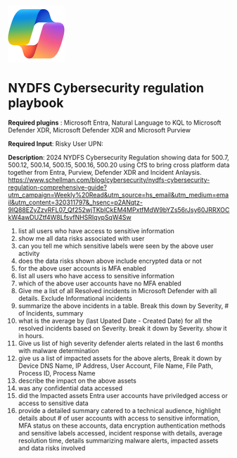 ![Security CoPilot Logo](https://github.com/Azure/Copilot-For-Security/blob/main/Images/ic_fluent_copilot_64_64%402x.png)
# NYDFS Cybersecurity regulation playbook

**Required plugins** : Microsoft Entra, Natural Language to KQL to Microsoft Defender XDR, Microsoft Defender XDR and Microsoft Purview

**Required Input**: Risky User UPN: <userupn>


**Description**: 2024 NYDFS Cybersecurity Regulation showing data for 500.7, 500.12, 500.14, 500.15, 500.16, 500.20 using CfS to bring cross platform data together from Entra, Purview, Defender XDR and Incident Anlaysis. https://www.schellman.com/blog/cybersecurity/nydfs-cybersecurity-regulation-comprehensive-guide?utm_campaign=Weekly%20Read&utm_source=hs_email&utm_medium=email&utm_content=320311797&_hsenc=p2ANqtz-9IQ88EZyZzvRFL07_Qf252wjTKblCkEM4MPxtfMdW9bYZs56rJsy60JRRXOCkW4awDUZtf4W8LfsvfNHSRIqvpSqW4Sw

1. list all users who have access to sensitive information
2. show me all data risks associated with user <userupn>
3. can you tell me which sensitive labels were seen by the above user activity
4. does the data risks shown above include encrypted data or not
5. for the above user accounts is MFA enabled
6. list all users who have access to sensitive information
7. which of the above user accounts have no MFA enabled
8. Give me a list of all Resolved incidents in Microsoft Defender with all details. Exclude Informational incidents
9. summarize the above incidents in a table. Break this down by Severity, # of Incidents, summary
10. what is the average by (last Upated Date - Created Date) for all the resolved incidents based on Severity. break it down by Severity. show it in hours.
11. Give us list of high severity defender alerts related in the last 6 months with malware determination
12. give us a list of impacted assets for the above alerts, Break it down by Device DNS Name, IP Address, User Account, File Name, File Path, Process ID, Process Name
13. describe the impact on the above assets
14. was any confidential data accessed
15. did the Impacted assets Entra user accounts have priviledged access or access to sensitive data
16. provide a detailed summary catered to a technical audience, highlight details about # of user accounts with access to sensitive information, MFA status on these accounts, data encryption authentication methods and sensitive labels accessed, incident response with details, average resolution time, details summarizing malware alerts, impacted assets and data risks involved
